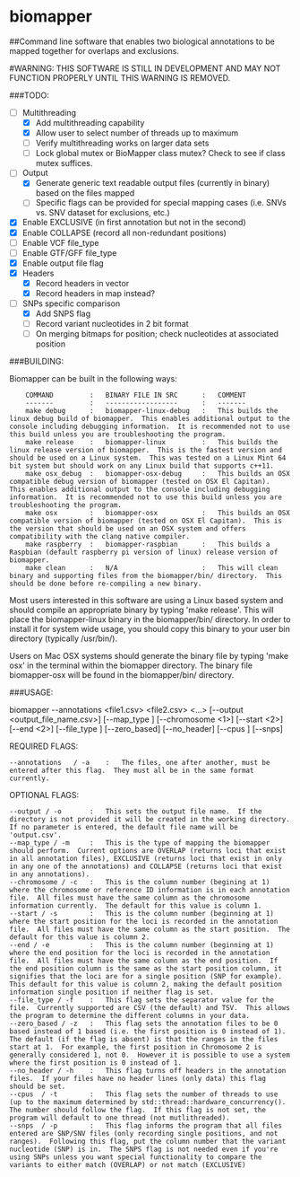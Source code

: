# biomapper
##Command line software that enables two biological annotations to be mapped together for overlaps and exclusions.

#WARNING: THIS SOFTWARE IS STILL IN DEVELOPMENT AND MAY NOT FUNCTION PROPERLY UNTIL THIS WARNING IS REMOVED.

###TODO:
- [ ] Multithreading
  - [x] Add multithreading capability
  - [x] Allow user to select number of threads up to maximum
  - [ ] Verify multithreading works on larger data sets
  - [ ] Lock global mutex or BioMapper class mutex?  Check to see if class mutex suffices.
- [ ] Output
  - [x] Generate generic text readable output files (currently in binary) based on the files mapped
  - [ ] Specific flags can be provided for special mapping cases (i.e. SNVs vs. SNV dataset for exclusions, etc.)
- [x] Enable EXCLUSIVE (in first annotation but not in the second)
- [x] Enable COLLAPSE (record all non-redundant positions)
- [ ] Enable VCF file_type
- [ ] Enable GTF/GFF file_type
- [x] Enable output file flag
- [x] Headers
  - [x] Record headers in vector
  - [x] Record headers in map instead?
- [ ] SNPs specific comparison
  - [x] Add SNPS flag
  - [ ] Record variant nucleotides in 2 bit format
  - [ ] On merging bitmaps for position; check nucleotides at associated position

###BUILDING:

Biomapper can be built in the following ways:
```
	COMMAND			:	BINARY FILE IN SRC		:	COMMENT
	-------			:	------------------		:	-------
	make debug		:	biomapper-linux-debug	:	This builds the linux debug build of biomapper.  This enables additional output to the console including debugging information.  It is recommended not to use this build unless you are troubleshooting the program.
	make release	: 	biomapper-linux			:	This builds the linux release version of biomapper.  This is the fastest version and should be used on a Linux system.  This was tested on a Linux Mint 64 bit system but should work on any Linux build that supports c++11.
	make osx_debug	:	biomapper-osx-debug		:	This builds an OSX compatible debug version of biomapper (tested on OSX El Capitan).  This enables additional output to the console including debugging information.  It is recommended not to use this build unless you are troubleshooting the program.
	make osx		:	biomapper-osx			:	This builds an OSX compatible version of biomapper (tested on OSX El Capitan).  This is the version that should be used on an OSX system and offers compatibility with the clang native compiler.
	make raspberry  :	biomapper-raspbian		:	This builds a Raspbian (default raspberry pi version of linux) release version of biomapper.
	make clean		:	N/A						:	This will clean binary and supporting files from the biomapper/bin/ directory.  This should be done before re-compiling a new binary.
```

Most users interested in this software are using a Linux based system and should compile an appropriate binary by typing 'make release'. This will place the biomapper-linux binary in the biomapper/bin/ directory.  In order to install it for system wide usage, you should copy this binary to your user bin directory (typically /usr/bin/).

Users on Mac OSX systems should generate the binary file by typing 'make osx' in the terminal within the biomapper directory.  The binary file biomapper-osx will be found in the biomapper/bin/ directory.

###USAGE:


biomapper --annotations <file1.csv> <file2.csv> <...> [--output <output_file_name.csv>] [--map_type <overlap>] [--chromosome <1>] [--start <2>] [--end <2>] [--file_type <csv>] [--zero_based] [--no_header] [--cpus <threads>] [--snps]



REQUIRED FLAGS:

    --annotations 	/ -a    :	The files, one after another, must be entered after this flag.  They must all be in the same format currently.

OPTIONAL FLAGS:

	--output / -o		:	This sets the output file name.  If the directory is not provided it will be created in the working directory.  If no parameter is entered, the default file name will be 'output.csv'.
	--map_type / -m		:	This is the type of mapping the biomapper should perform.  Current options are OVERLAP (returns loci that exist in all annotation files), EXCLUSIVE (returns loci that exist in only in any one of the annotations) and COLLAPSE (returns loci that exist in any annotations).
	--chromosome / -c 	:	This is the column number (begining at 1) where the chromosome or reference ID information is in each annotation file.  All files must have the same column as the chromosome information currently.  The default for this value is column 1.
	--start / -s   		:	This is the column number (beginning at 1) where the start position for the loci is recorded in the annotation file.  All files must have the same column as the start position.  The default for this value is column 2.
	--end / -e			:	This is the column number (beginning at 1) where the end position for the loci is recorded in the annotation file.  All files must have the same column as the end position.  If the end position column is the same as the start position column, it signifies that the loci are for a single position (SNP for example).  This default for this value is column 2, making the default position information single position if neither flag is set.
	--file_type / -f	:	This flag sets the separator value for the file.  Currently supported are CSV (the default) and TSV.  This allows the program to determine the different columns in your data.
	--zero_based / -z	:	This flag sets the annotation files to be 0 based instead of 1 based (i.e. the first position is 0 instead of 1).  The default (if the flag is absent) is that the ranges in the files start at 1.  For example, the first position in Chromosome 2 is generally considered 1, not 0.  However it is possible to use a system where the first position is 0 instead of 1.
	--no_header / -h	:	This flag turns off headers in the annotation files.  If your files have no header lines (only data) this flag should be set.
	--cpus 	/ -t		:	This flag sets the number of threads to use (up to the maximum determined by std::thread::hardware_concurrency().  The number should follow the flag.  If this flag is not set, the program will default to one thread (not mutlithreaded).
	--snps 	/ -p		:	This flag informs the program that all files entered are SNP/SNV files (only recording single positions, and not ranges).  Following this flag, put the column number that the variant nucleotide (SNP) is in.  The SNPS flag is not needed even if you're using SNPs unless you want special functionality to compare the variants to either match (OVERLAP) or not match (EXCLUSIVE)

